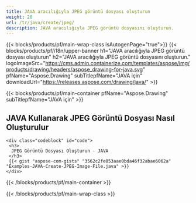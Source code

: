 ```yaml
---
title: JAVA aracılığıyla JPEG görüntü dosyası oluşturun
weight: 20
url: /tr/java/create/jpeg/
description: JAVA aracılığıyla JPEG görüntü dosyasını oluşturun.
---
```


{{< blocks/products/pf/main-wrap-class isAutogenPage="true">}}
{{< blocks/products/pf/i18n/upper-banner h1="JAVA aracılığıyla JPEG görüntü dosyası oluşturun" h2="JAVA aracılığıyla JPEG görüntü dosyasını oluşturun." logoImageSrc="https://cms.admin.containerize.com/templates/aspose/img/products/drawing/headers/aspose_drawing-for-java.svg" pfName="Aspose.Drawing" subTitlepfName="JAVA için" downloadUrl="https://releases.aspose.com/drawing/java/" >}}

{{< blocks/products/pf/main-container pfName="Aspose.Drawing" subTitlepfName="JAVA için" >}}

<h2>JAVA Kullanarak JPEG Görüntü Dosyası Nasıl Oluşturulur</h2>

    <div class="codeblock" id="code">
     <h3>
      JPEG Görüntü Dosyası Oluşturun - JAVA
     </h3>
     {{< gist "aspose-com-gists" "3562c2fe053aae0bda46f32abae6062a" "Examples-JAVA-Create-JPEG-Image-File.java" >}}
    </div>

{{< /blocks/products/pf/main-container >}}


{{< /blocks/products/pf/main-wrap-class >}}
